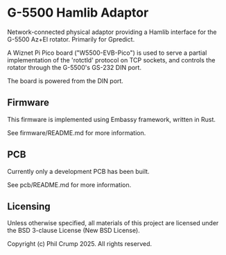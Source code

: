 # G-5500 Hamlib Adaptor

Network-connected physical adaptor providing a Hamlib interface for the G-5500 Az+El rotator. Primarily for Gpredict.

A Wiznet Pi Pico board ("W5500-EVB-Pico") is used to serve a partial implementation of the 'rotctld' protocol on TCP sockets, and controls the rotator through the G-5500's GS-232 DIN port.

The board is powered from the DIN port.

## Firmware

This firmware is implemented using Embassy framework, written in Rust.

See firmware/README.md for more information.

## PCB

Currently only a development PCB has been built.

See pcb/README.md for more information.

## Licensing

Unless otherwise specified, all materials of this project are licensed under the BSD 3-clause License (New BSD License).

Copyright (c) Phil Crump 2025. All rights reserved.
